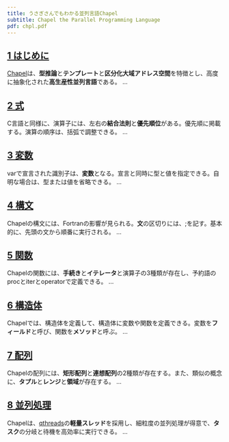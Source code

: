 ```yaml
---
title: うさぎさんでもわかる並列言語Chapel
subtitle: Chapel the Parallel Programming Language
pdf: chpl.pdf
---
```

## [1 はじめに](https://zenn.dev/nextzlog/articles/chpl-chapter1)
[Chapel](https://chapel-lang.org)は、**型推論**と**テンプレート**と**区分化大域アドレス空間**を特徴とし、高度に抽象化された**高生産性並列言語**である。
 ...
## [2 式](https://zenn.dev/nextzlog/articles/chpl-chapter2)
C言語と同様に、演算子には、左右の**結合法則**と**優先順位**がある。優先順に掲載する。演算の順序は、括弧で調整できる。
 ...
## [3 変数](https://zenn.dev/nextzlog/articles/chpl-chapter3)
varで宣言された識別子は、**変数**となる。宣言と同時に型と値を指定できる。自明な場合は、型または値を省略できる。
 ...
## [4 構文](https://zenn.dev/nextzlog/articles/chpl-chapter4)
Chapelの構文には、Fortranの影響が見られる。**文**の区切りには、;を記す。基本的に、先頭の文から順番に実行される。
 ...
## [5 関数](https://zenn.dev/nextzlog/articles/chpl-chapter5)
Chapelの関数には、**手続き**と**イテレータ**と演算子の3種類が存在し、予約語のprocとiterとoperatorで定義できる。
 ...
## [6 構造体](https://zenn.dev/nextzlog/articles/chpl-chapter6)
Chapelでは、構造体を定義して、構造体に変数や関数を定義できる。変数を**フィールド**と呼び、関数を**メソッド**と呼ぶ。
 ...
## [7 配列](https://zenn.dev/nextzlog/articles/chpl-chapter7)
Chapelの配列には、**矩形配列**と**連想配列**の2種類が存在する。また、類似の概念に、**タプル**と**レンジ**と**領域**が存在する。
 ...
## [8 並列処理](https://zenn.dev/nextzlog/articles/chpl-chapter8)
Chapelは、[qthreads](https://github.com/qthreads/qthreads)の**軽量スレッド**を採用し、細粒度の並列処理が得意で、**タスク**の分岐と待機を高効率に実行できる。
 ...
